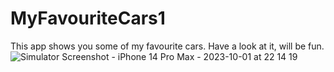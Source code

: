 # MyFavouriteCars1

This app shows you some of my favourite cars. Have a look at it, will be fun.
![Simulator Screenshot - iPhone 14 Pro Max - 2023-10-01 at 22 14 19](https://github.com/Yunus4002/CarsApp/assets/140895247/c8763893-5f8e-41b4-90e2-39d5defa8197)
